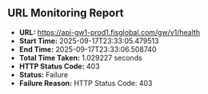 ## URL Monitoring Report

- **URL:** https://api-gw1-prod1.fisglobal.com/gw/v1/health
- **Start Time:** 2025-09-17T23:33:05.479513
- **End Time:** 2025-09-17T23:33:06.508740
- **Total Time Taken:** 1.029227 seconds
- **HTTP Status Code:** 403
- **Status:** Failure
- **Failure Reason:** HTTP Status Code: 403
